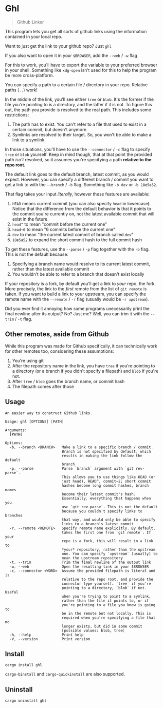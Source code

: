 # Ghl

> Github Linker

This program lets you get all sorts of github links using the information contained in your local repo.

Want to just get the link to your github repo? Just `ghl`

If you also want to open it in your `$BROWSER`, add the `--web` / `-w` flag.

For this to work, you'll have to export the variable to your preferred browser in your shell. Something like `xdg-open` isn't used for this to help the program be more cross-platform.

You can specify a path to a certain file / directory in your repo. Relative paths (`..`) work!

In the middle of the link, you'll see either `tree` or `blob`. It's the former if the file you're pointing to is a directory, and the latter if it is not. To figure this out, the path you provide is resolved to the real path. This includes some restrictions:
1. The path has to exist. You can't refer to a file that used to exist in a certain commit, but doesn't anymore.
2. Symlinks are resolved to their target. So, you won't be able to make a link to a symlink.

In those situations, you'll have to use the `--connector` / `-c` flag to specify `tree` or `blob` yourself. Keep in mind though, that at that point the provided path *isn't* resolved, so it assumes you're specifying a path **relative to the repo root**.

The default link goes to the default branch, latest commit, as you would expect. However, you can specify a different branch / commit you want to get a link to with the `--branch` / `-b` flag. Something like `-b dev` or `-b 18e5a52`.

That flag takes your input *literally*, however these features are available:
1. `HEAD` means current commit (you can also specify `head` in lowercase). Notice that the difference from the default behavior is that it points to the commit you're currently on, not the latest available commit that will exist in the future.
1. `head^` to mean "commit before the current one"
1. `head~6` to mean "6 commits before the current one"
1. `dev` to mean "the current latest commit of branch called `dev`"
1. `18e5a52` to expand the short commit hash to the full commit hash

To get these features, use the `--parse` / `-p` flag together with the `-b` flag. This is not the default because:
1. Specifying a branch name would resolve to its current latest commit, rather than the latest available commit
1. You wouldn't be able to refer to a branch that doesn't exist locally

If your repository is a fork, by default you'll get a link to *your* repo, the fork. More precisely, the link to the *first* remote from the list of `git remote` is taken. If you want to build a link to your upstream, you can specify the remote name with the `--remote` / `-r` flag (usually would be `-r upstream`).

Did you ever find it annoying how some programs unecessarily print the final newline after its output? No? Just me? Well, you can trim it with the `--trim` / `-t` flag.

## Other remotes, aside from Github

While this program was made for Github specifically, it can technically work for other remotes too, considering these assumptions:
1. You're using git
1. After the repository name in the link, you have `tree` if you're pointing to a directory (or a branch if you didn't specify a filepath) and `blob` if you're not.
1. After `tree` / `blob` goes the branch name, or commit hash
1. The filepath comes after those

## Usage

```
An easier way to construct Github links.

Usage: ghl [OPTIONS] [PATH]

Arguments:
  [PATH]

Options:
  -b, --branch <BRANCH>   Make a link to a specific branch / commit.
                          Branch is not specified by default, which
                          results in making the link follow the default
                          branch
  -p, --parse             Parse `branch` argument with `git rev-parse`.
                          This allows you to use things like HEAD (or
                          just head), HEAD^, commit~2; short commit
                          hashes become long commit hashes, branch names
                          become their latest commit's hash.
                          Essentially, everything that happens when you
                          use `git rev-parse`. This is not the default
                          because you couldn't specify links to branches
                          that way, and would only be able to specify
                          links to a branch's latest commit
  -r, --remote <REMOTE>   Specify remote name explicitly. By default,
                          takes the first one from `git remote`. If your
                          repo is a fork, this will result in a link to
                          *your* repository, rather than the upstream
                          one. You can specify `upstream` (usually) to
                          mean the upstream repository
  -t, --trim              Trim the final newline of the output link
  -w, --web               Open the resulting link in your $BROWSER
  -c, --connector <WORD>  Assume the provided filepath is literal and is
                          relative to the repo root, and provide the
                          connector type yourself. `tree` if you're
                          pointing to a directory, `blob` if not. Useful
                          when you're trying to point to a symlink,
                          rather than the file it points to, or if
                          you're pointing to a file you know is going to
                          be in the remote but not locally. This is
                          required when you're specifying a file that no
                          longer exists, but did in some commit
                          [possible values: blob, tree]
  -h, --help              Print help
  -V, --version           Print version
```

## Install

```
cargo install ghl
```

`cargo-binstall` and `cargo-quickinstall` are also supported.

## Uninstall

```
cargo uninstall ghl
```